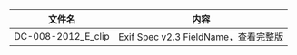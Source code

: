 文件名|内容
---|---
DC-008-2012_E_clip|Exif Spec v2.3 FieldName，查看[完整版](http://www.cipa.jp/std/documents/e/DC-008-2012_E.pdf)
